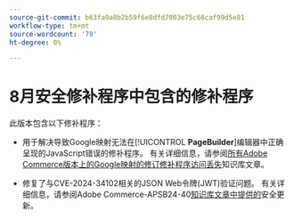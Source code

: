 ```yaml
---
source-git-commit: b63fa9a8b2b59f6e8dfd7003e75c66caf99d5e81
workflow-type: tm+mt
source-wordcount: '79'
ht-degree: 0%

---
```

# 8月安全修补程序中包含的修补程序

此版本包含以下修补程序：

* 用于解决导致Google映射无法在&#x200B;[!UICONTROL **PageBuilder**]&#x200B;编辑器中正确呈现的JavaScript错误的修补程序。 有关详细信息，请参阅[所有Adobe Commerce版本上的Google映射的修订修补程序访问丢失](https://experienceleague.adobe.com/zh-hans/docs/commerce-knowledge-base/kb/troubleshooting/site-down-or-unresponsive/revised-patches-for-google-maps-access-loss-on-all-adobe-commerce-versions)知识库文章。

<!--
ACP2E-3156
ACP2E-3157
ACP2E-3158
ACP2E-3159
-->

* 修复了与CVE-2024-34102相关的JSON Web令牌(JWT)验证问题。 有关详细信息，请参阅Adobe Commerce-APSB24-40[知识库文章中提供的](https://experienceleague.adobe.com/zh-hans/docs/commerce-knowledge-base/kb/troubleshooting/known-issues-patches-attached/security-update-available-for-adobe-commerce-apsb24-40-revised-to-include-isolated-patch-for-cve-2024-34102)安全更新。

<!--
AC-12486
AC-12487
AC-12488
AC-12489
--->
